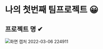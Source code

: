 # 나의 첫번째 팀프로젝트 😀
## 프로젝트 명 ✔
![화면 캡처 2022-03-06 224911](https://user-images.githubusercontent.com/91306357/156926099-4bae708e-29a8-4db4-8023-7fc5948590f8.png)




